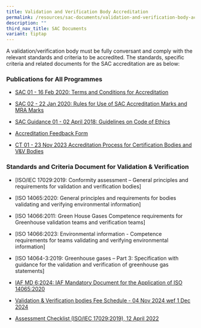 ```yaml
---
title: Validation and Verification Body Accreditation
permalink: /resources/sac-documents/validation-and-verification-body-accreditation/
description: ""
third_nav_title: SAC Documents
variant: tiptap
---
```

<p>A validation/verification body must be fully conversant and comply with
the relevant standards and criteria to be accredited. The standards, specific
criteria and related documents for the SAC accreditation are as below:</p>
<h3>Publications for All Programmes</h3>
<ul>
<li>
<p><a href="/files/Documents/validation-and-verification-bodies/sac-01-16feb2020.pdf" rel="noopener noreferrer nofollow" target="_blank">SAC 01 - 16 Feb 2020: Terms and Conditions for Accreditation</a>
</p>
</li>
<li>
<p><a href="/files/Documents/validation-and-verification-bodies/sac-02-22-jan-20.pdf" rel="noopener noreferrer nofollow" target="_blank">SAC 02 - 22 Jan 2020: Rules for Use of SAC Accreditation Marks and MRA Marks</a>
</p>
</li>
<li>
<p><a href="https://go.gov.sg/sac-guidance-01-guidelines-on-code-of-ethics-02apr2018" rel="noopener nofollow" target="_blank">SAC Guidance 01 - 02 April 2018: Guidelines on Code of Ethics</a>
</p>
</li>
<li>
<p><a href="/files/Documents/SACFM10-AC-feedback-form-15-Jul-19.doc" rel="noopener noreferrer nofollow" target="_blank">Accreditation Feedback Form</a>
</p>
</li>
<li>
<p><a href="https://go.gov.sg/ct01-23112023" rel="noopener noreferrer nofollow" target="_blank">CT 01 - 23 Nov 2023 Accreditation Process for Certification Bodies and V&amp;V Bodies</a>
</p>
<p></p>
</li>
</ul>
<h3>Standards and Criteria Document for Validation &amp; Verification</h3>
<ul>
<li>
<p>[ISO/IEC 17029:2019: Conformity assessment – General principles and requirements
for validation and verification bodies]</p>
</li>
<li>
<p>[ISO 14065:2020: General principles and requirements for bodies validating
and verifying environmental information]</p>
</li>
<li>
<p>[ISO 14066:2011: Green House Gases Competence requirements for Greenhouse
validation teams and verification teams]</p>
</li>
<li>
<p>[ISO 14066:2023: Environmental information - Competence requirements for
teams validating and verifying environmental information]</p>
</li>
<li>
<p>[ISO 14064-3:2019: Greenhouse gases – Part 3: Specification with guidance
for the validation and verification of greenhouse gas statements]</p>
</li>
<li>
<p><a href="/files/Documents/validation-and-verification-bodies/IAF_MD_6_Issue_3_Version_2_11092024.pdf" rel="noopener noreferrer nofollow" target="_blank">IAF MD 6:2024: IAF Mandatory Document for the Application of ISO 14065:2020</a>
</p>
</li>
<li>
<p><a href="https://go.gov.sg/vb-fees-schedule-04nov2024-" rel="noopener nofollow" target="_blank">Validation &amp; Verification bodies Fee Schedule - 04 Nov 2024 wef 1 Dec 2024</a>
</p>
</li>
<li>
<p><a href="/files/Documents/validation-and-verification-bodies/CTFM02-VB-ISO-IEC-17029.docx" rel="noopener noreferrer nofollow" target="_blank">Assessment Checklist (ISO/IEC 17029:2019), 12 April 2022</a>
</p>
</li>
</ul>
<p></p>